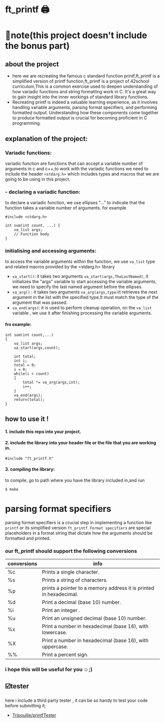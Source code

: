 # ft_printf 🖨️

# 🚨note(this project doesn't include the bonus part)

## about the project 
- here we are recreating the famous c standard function printf,ft_printf is a simplified version of printf function,ft_printf is a project of 42school curriculum,This is a common exercise used to deepen understanding of how variadic functions and string formatting work in C. It's a great way to gain insight into the inner workings of standard library functions.
- Recreating printf is indeed a valuable learning experience, as it involves handling variable arguments, parsing format specifiers, and performing formatted output. Understanding how these components come together to produce formatted output is crucial for becoming proficient in C programming. 
## explanation of the project:
### Variadic functions:
variadic function are functions that can accept a variable number of arguments in c and c++,to work with the variadic functions we need to include the header `<stdarg.h>` which includes types and macros that we are going to be using in this project.

### - declaring a variadic function:
to declare a variadic function, we use ellipses "..." to indicate that the function takes a variable number of arguments. for example

```
#include <stdarg.h>

int sum(int count, ...) {
    va_list args;
    // Function body
}
```

### initialising and accessing arguments:
to access the variable arguments within the function, we use `va_list` type and related  macros provided by the <stdarg.h> library
- `va_start()`: it takes two arguments `va_start(args,TheLastNamed)`, it initializes the "args" variable to start accessing the variable arguments, we need to specify the last named argument before the ellipses.
- `va_arg()` : it takes two arguments `va_arg(args,type)`it retrieves the next argument in the list with the specified type,It must match the type of the argument that was passed.
- `va_end(args)`: it is used to perform cleanup operation, on the `va_list` variable , we use it after finishing processing the variable arguments.

#### fro example:
```
int sum(int count,...)
{
    va_list args;
    va_start(args,count);

    int total;
    int i;
    total = 0;
    i = 0;
    while(i < count)
    {
        total *= va_arg(args,int);
        i++;
    }
    va_end(args);
    return(total);
}
```

## how to use it !
#### 1. include this repo into your project.
#### 2. include the library into your header file or the file that you are working in.
```
#include "ft_printf.h"
```
#### 3. compiling the library:
to compile, go to path where you have the library included in,and run
```
$ make
```

# parsing  format specifiers 
parsing format specifiers is a crucial step in implementing a function like ` printf ` or its simplified version `ft_printf`. `Format specifiers` are special placeholders in a format string that dictate how the arguments should be formatted and printed.

### our ft_printf should support the following conversions

| conversions | info                                                                                           |
| ----------- | ------------------------------------------------                                               |
| %c          | Prints a single character.                                                                     |
| %s          | Prints a string of characters.                                                                 |
| %p          | prints a pointer to a memory address it is printed in hexadecimal.                             |
| %d          | Print a decimal (base 10) number.                                                              |
| %i          | Print an integer .                                                                             |
| %u          | Print an unsigned decimal (base 10) number.                                                    |
| %x          | Print a number in hexadecimal (base 16), with lowercase.                                       |
| %X          | Print a number in hexadecimal (base 16), with uppercase.                                       |
| %%          | Print a percent sign.                                                                          |


### i hope this will be useful  for you ☺️;)

## ☑️tester
here i include a third party tester , it can be so handy to test your code before submitting it;


* [Tripouille/printfTester](https://github.com/Tripouille/printfTester)


